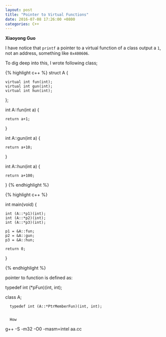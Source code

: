 ```yaml
---
layout: post
title: "Pointer to Virtual Functions"
date: 2016-07-08 17:26:00 +0800
categories: C++
---
```


**Xiaoyong Guo**

I have notice that `printf` a pointer to 
a virtual function of a class output a `1`,
not an address, something like `0x400606`.

To dig deep into this, 
I wrote following class;

{% highlight c++ %}
struct A {

    virtual int fun(int);
    virtual int gun(int);
    virtual int hun(int);
};

int A::fun(int a) {

    return a+1;
}


int A::gun(int a) {

    return a+10;
}


int A::hun(int a) {

    return a+100;
}
{% endhighlight %}

{% highlight c++ %}

int main(void) {

    int (A::*p1)(int);
    int (A::*p2)(int);
    int (A::*p3)(int);

    p1 = &A::fun;
    p2 = &A::gun;
    p3 = &A::hun;

    return 0;
}

{% endhighlight %}


pointer to function is defined as:

typedef int (*pFun)(int, int);

  
  class A;
      
      typedef int (A::*PtrMemberFun)(int, int);


      How


g++ -S -m32 -O0 -masm=intel aa.cc




